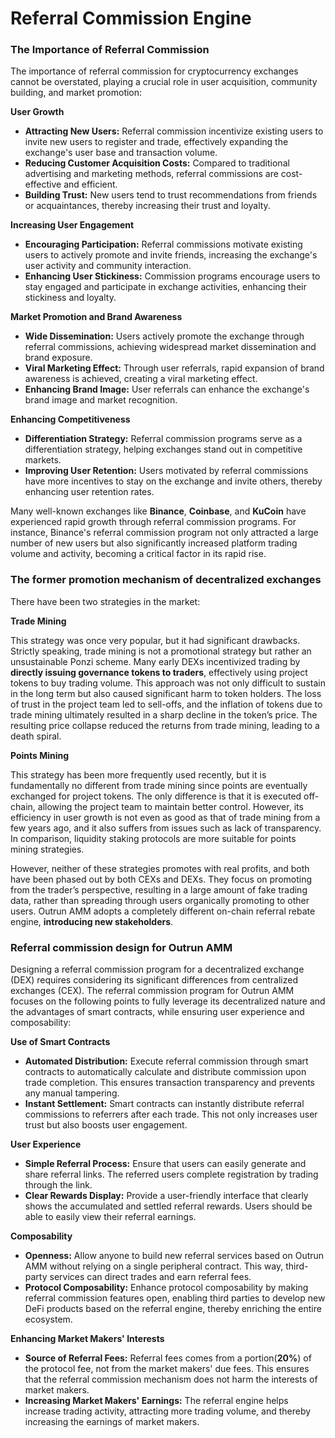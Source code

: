 # Referral Commission Engine

### **The Importance of Referral Commission**

The importance of referral commission for cryptocurrency exchanges cannot be overstated, playing a crucial role in user acquisition, community building, and market promotion:

**User Growth**

* **Attracting New Users:** Referral commission incentivize existing users to invite new users to register and trade, effectively expanding the exchange's user base and transaction volume.
* **Reducing Customer Acquisition Costs:** Compared to traditional advertising and marketing methods, referral commissions are cost-effective and efficient.
* **Building Trust:** New users tend to trust recommendations from friends or acquaintances, thereby increasing their trust and loyalty.

**Increasing User Engagement**

* **Encouraging Participation:** Referral commissions motivate existing users to actively promote and invite friends, increasing the exchange's user activity and community interaction.
* **Enhancing User Stickiness:** Commission programs encourage users to stay engaged and participate in exchange activities, enhancing their stickiness and loyalty.

**Market Promotion and Brand Awareness**

* **Wide Dissemination:** Users actively promote the exchange through referral commissions, achieving widespread market dissemination and brand exposure.
* **Viral Marketing Effect:** Through user referrals, rapid expansion of brand awareness is achieved, creating a viral marketing effect.
* **Enhancing Brand Image:** User referrals can enhance the exchange's brand image and market recognition.

**Enhancing Competitiveness**

* **Differentiation Strategy:** Referral commission programs serve as a differentiation strategy, helping exchanges stand out in competitive markets.
* **Improving User Retention:** Users motivated by referral commissions have more incentives to stay on the exchange and invite others, thereby enhancing user retention rates.

Many well-known exchanges like **Binance**, **Coinbase**, and **KuCoin** have experienced rapid growth through referral commission programs. For instance, Binance's referral commission program not only attracted a large number of new users but also significantly increased platform trading volume and activity, becoming a critical factor in its rapid rise.

### The former promotion mechanism of decentralized exchanges

There have been two strategies in the market:

**Trade Mining**

This strategy was once very popular, but it had significant drawbacks. Strictly speaking, trade mining is not a promotional strategy but rather an unsustainable Ponzi scheme. Many early DEXs incentivized trading by **directly issuing governance tokens to traders**, effectively using project tokens to buy trading volume. This approach was not only difficult to sustain in the long term but also caused significant harm to token holders. The loss of trust in the project team led to sell-offs, and the inflation of tokens due to trade mining ultimately resulted in a sharp decline in the token’s price. The resulting price collapse reduced the returns from trade mining, leading to a death spiral.

**Points Mining**

This strategy has been more frequently used recently, but it is fundamentally no different from trade mining since points are eventually exchanged for project tokens. The only difference is that it is executed off-chain, allowing the project team to maintain better control. However, its efficiency in user growth is not even as good as that of trade mining from a few years ago, and it also suffers from issues such as lack of transparency. In comparison, liquidity staking protocols are more suitable for points mining strategies.

However, neither of these strategies promotes with real profits, and both have been phased out by both CEXs and DEXs. They focus on promoting from the trader’s perspective, resulting in a large amount of fake trading data, rather than spreading through users organically promoting to other users. Outrun AMM adopts a completely different on-chain referral rebate engine, **introducing new stakeholders**.

### Referral commission design for Outrun AMM

Designing a referral commission program for a decentralized exchange (DEX) requires considering its significant differences from centralized exchanges (CEX). The referral commission program for Outrun AMM focuses on the following points to fully leverage its decentralized nature and the advantages of smart contracts, while ensuring user experience and composability:

**Use of Smart Contracts**

* **Automated Distribution:** Execute referral commission through smart contracts to automatically calculate and distribute commission upon trade completion. This ensures transaction transparency and prevents any manual tampering.
* **Instant Settlement:** Smart contracts can instantly distribute referral commissions to referrers after each trade. This not only increases user trust but also boosts user engagement.

**User Experience**

* **Simple Referral Process:** Ensure that users can easily generate and share referral links. The referred users complete registration by trading through the link.
* **Clear Rewards Display:** Provide a user-friendly interface that clearly shows the accumulated and settled referral rewards. Users should be able to easily view their referral earnings.

**Composability**

* **Openness:** Allow anyone to build new referral services based on Outrun AMM without relying on a single peripheral contract. This way, third-party services can direct trades and earn referral fees.
* **Protocol Composability:** Enhance protocol composability by making referral commission features open, enabling third parties to develop new DeFi products based on the referral engine, thereby enriching the entire ecosystem.

**Enhancing Market Makers' Interests**

* **Source of Referral Fees:** Referral fees comes from a portion(**20%**) of the protocol fee, not from the market makers' due fees. This ensures that the referral commission mechanism does not harm the interests of market makers.
* **Increasing Market Makers' Earnings:** The referral engine helps increase trading activity, attracting more trading volume, and thereby increasing the earnings of market makers.
